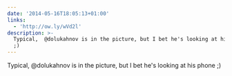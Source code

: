 ```yaml
---
date: '2014-05-16T18:05:13+01:00'
links:
  - 'http://ow.ly/wVd2l'
description: >-
  Typical,  @dolukahnov is in the picture, but I bet he's looking at his phone
  ;)
---
```

Typical,  @dolukahnov is in the picture, but I bet he's looking at his phone ;) 
